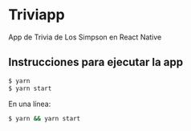 # Triviapp

App de Trivia de Los Simpson en React Native

## Instrucciones para ejecutar la app

```bash
$ yarn
$ yarn start
```

En una línea:

```bash
$ yarn && yarn start
```
